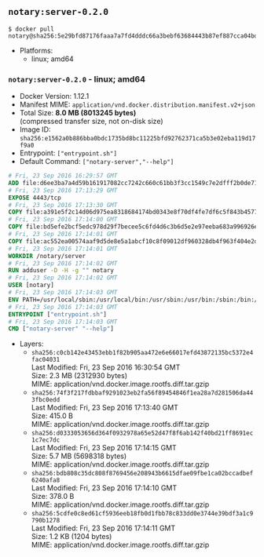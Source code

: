 ## `notary:server-0.2.0`

```console
$ docker pull notary@sha256:5e29bfd87176faaa7a7fd4dddc66a3bebf63684443b87ef887cca04bdab068d8
```

-	Platforms:
	-	linux; amd64

### `notary:server-0.2.0` - linux; amd64

-	Docker Version: 1.12.1
-	Manifest MIME: `application/vnd.docker.distribution.manifest.v2+json`
-	Total Size: **8.0 MB (8013245 bytes)**  
	(compressed transfer size, not on-disk size)
-	Image ID: `sha256:e1562a0b886bba0bdc1735bd8bc11225bfd92762371ca5b3e02eba119d17f9a0`
-	Entrypoint: `["entrypoint.sh"]`
-	Default Command: `["notary-server","--help"]`

```dockerfile
# Fri, 23 Sep 2016 16:29:57 GMT
ADD file:d6ee3ba7a4d59b161917082cc7242c660c61bb3f3cc1549c7e2dfff2b0de7104 in / 
# Fri, 23 Sep 2016 17:13:29 GMT
EXPOSE 4443/tcp
# Fri, 23 Sep 2016 17:13:30 GMT
COPY file:a391e5f2c14d06d975ea8318684174bd0343e8f70df4fe7df6c5f843b4577f75 in /notary/server/ 
# Fri, 23 Sep 2016 17:14:00 GMT
COPY file:bd5efe2bcf5edc978d29f7becee5c6fd4d6c3b6d5e2e97eeba683a996926ebe6 in /notary/server/ 
# Fri, 23 Sep 2016 17:14:01 GMT
COPY file:ac552ea00574aaf9d5de8e5a1abcf10c8f09012df960328db4f963f404e2d409 in /notary/server/ 
# Fri, 23 Sep 2016 17:14:01 GMT
WORKDIR /notary/server
# Fri, 23 Sep 2016 17:14:02 GMT
RUN adduser -D -H -g "" notary
# Fri, 23 Sep 2016 17:14:02 GMT
USER [notary]
# Fri, 23 Sep 2016 17:14:03 GMT
ENV PATH=/usr/local/sbin:/usr/local/bin:/usr/sbin:/usr/bin:/sbin:/bin:/notary/server
# Fri, 23 Sep 2016 17:14:03 GMT
ENTRYPOINT ["entrypoint.sh"]
# Fri, 23 Sep 2016 17:14:03 GMT
CMD ["notary-server" "--help"]
```

-	Layers:
	-	`sha256:c0cb142e43453ebb1f82b905aa472e6e66017efd43872135bc5372e4fac04031`  
		Last Modified: Fri, 23 Sep 2016 16:30:54 GMT  
		Size: 2.3 MB (2312930 bytes)  
		MIME: application/vnd.docker.image.rootfs.diff.tar.gzip
	-	`sha256:74f3f217fdbbaf9291023eb2fa56f89454846f1ea28a7d281506da443fbc0edd`  
		Last Modified: Fri, 23 Sep 2016 17:13:40 GMT  
		Size: 415.0 B  
		MIME: application/vnd.docker.image.rootfs.diff.tar.gzip
	-	`sha256:d0333053656d364f0932978a65e52d47f8f6ab142f40bd21ff8691ec1c7ec7dc`  
		Last Modified: Fri, 23 Sep 2016 17:14:15 GMT  
		Size: 5.7 MB (5698318 bytes)  
		MIME: application/vnd.docker.image.rootfs.diff.tar.gzip
	-	`sha256:bdb808c35dc808f8769456e208943b6615dfae09fbe1ca02bccadbef6240afa8`  
		Last Modified: Fri, 23 Sep 2016 17:14:10 GMT  
		Size: 378.0 B  
		MIME: application/vnd.docker.image.rootfs.diff.tar.gzip
	-	`sha256:5cdfe0c8ed61cf5936eeb18fb0d1fbb78c833dd0e3744e39bdf3a1c9790b1278`  
		Last Modified: Fri, 23 Sep 2016 17:14:11 GMT  
		Size: 1.2 KB (1204 bytes)  
		MIME: application/vnd.docker.image.rootfs.diff.tar.gzip
